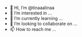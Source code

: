 - 👋 Hi, I’m @tinaaalinaa
- 👀 I’m interested in ...
- 🌱 I’m currently learning ...
- 💞️ I’m looking to collaborate on ...
- 📫 How to reach me ...

<!---
tinaaalinaa/tinaaalinaa is a ✨ special ✨ repository because its `README.md` (this file) appears on your GitHub profile.
You can click the Preview link to take a look at your changes.
--->
